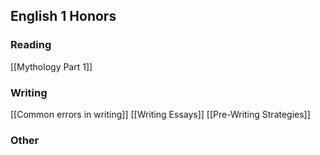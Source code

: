 ## English 1 Honors
### Reading
[[Mythology Part 1]]
### Writing
[[Common errors in writing]]
[[Writing Essays]]
[[Pre-Writing Strategies]]
### Other